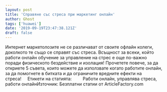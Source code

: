 ```yaml
---
layout: post
title: 'Справяне със стреса при маркетинг онлайн'
author: Ghost
tags: ['huawei']
date: '2019-09-19T23:47:38.121Z'
draft: false
---
```


Интернет маркетолозите не се различават от своите офлайн колеги, доколкото те също се справят със стреса. Всъщност за всеки, който работи онлайн обучение за управление на стрес е още по-важно поради физическото бездействие и изолация! Прочетете повече, за да откриете 5 съвета, които можете да използвате когато работите онлайн, за да помогнете в битката и да ограничите вредните ефекти на стреса!     Етикети на статията:         Работи онлайн, управлява стреса, работи онлайнИзточник: Безплатни статии от ArticleFactory.com
